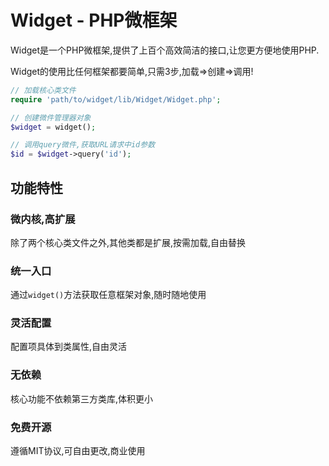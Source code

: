# Widget - PHP微框架

Widget是一个PHP微框架,提供了上百个高效简洁的接口,让您更方便地使用PHP.

Widget的使用比任何框架都要简单,只需3步,加载=>创建=>调用!

```php
// 加载核心类文件
require 'path/to/widget/lib/Widget/Widget.php';

// 创建微件管理器对象
$widget = widget();

// 调用query微件,获取URL请求中id参数
$id = $widget->query('id');
```

## 功能特性

### 微内核,高扩展

除了两个核心类文件之外,其他类都是扩展,按需加载,自由替换

### 统一入口

通过`widget()`方法获取任意框架对象,随时随地使用

### 灵活配置

配置项具体到类属性,自由灵活

### 无依赖

核心功能不依赖第三方类库,体积更小

### 免费开源

遵循MIT协议,可自由更改,商业使用